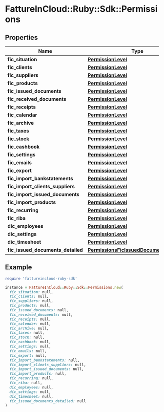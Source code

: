 # FattureInCloud::Ruby::Sdk::Permissions

## Properties

| Name | Type | Description | Notes |
| ---- | ---- | ----------- | ----- |
| **fic_situation** | [**PermissionLevel**](PermissionLevel.md) |  | [optional] |
| **fic_clients** | [**PermissionLevel**](PermissionLevel.md) |  | [optional] |
| **fic_suppliers** | [**PermissionLevel**](PermissionLevel.md) |  | [optional] |
| **fic_products** | [**PermissionLevel**](PermissionLevel.md) |  | [optional] |
| **fic_issued_documents** | [**PermissionLevel**](PermissionLevel.md) |  | [optional] |
| **fic_received_documents** | [**PermissionLevel**](PermissionLevel.md) |  | [optional] |
| **fic_receipts** | [**PermissionLevel**](PermissionLevel.md) |  | [optional] |
| **fic_calendar** | [**PermissionLevel**](PermissionLevel.md) |  | [optional] |
| **fic_archive** | [**PermissionLevel**](PermissionLevel.md) |  | [optional] |
| **fic_taxes** | [**PermissionLevel**](PermissionLevel.md) |  | [optional] |
| **fic_stock** | [**PermissionLevel**](PermissionLevel.md) |  | [optional] |
| **fic_cashbook** | [**PermissionLevel**](PermissionLevel.md) |  | [optional] |
| **fic_settings** | [**PermissionLevel**](PermissionLevel.md) |  | [optional] |
| **fic_emails** | [**PermissionLevel**](PermissionLevel.md) |  | [optional] |
| **fic_export** | [**PermissionLevel**](PermissionLevel.md) |  | [optional] |
| **fic_import_bankstatements** | [**PermissionLevel**](PermissionLevel.md) |  | [optional] |
| **fic_import_clients_suppliers** | [**PermissionLevel**](PermissionLevel.md) |  | [optional] |
| **fic_import_issued_documents** | [**PermissionLevel**](PermissionLevel.md) |  | [optional] |
| **fic_import_products** | [**PermissionLevel**](PermissionLevel.md) |  | [optional] |
| **fic_recurring** | [**PermissionLevel**](PermissionLevel.md) |  | [optional] |
| **fic_riba** | [**PermissionLevel**](PermissionLevel.md) |  | [optional] |
| **dic_employees** | [**PermissionLevel**](PermissionLevel.md) |  | [optional] |
| **dic_settings** | [**PermissionLevel**](PermissionLevel.md) |  | [optional] |
| **dic_timesheet** | [**PermissionLevel**](PermissionLevel.md) |  | [optional] |
| **fic_issued_documents_detailed** | [**PermissionsFicIssuedDocumentsDetailed**](PermissionsFicIssuedDocumentsDetailed.md) |  | [optional] |

## Example

```ruby
require 'fattureincloud-ruby-sdk'

instance = FattureInCloud::Ruby::Sdk::Permissions.new(
  fic_situation: null,
  fic_clients: null,
  fic_suppliers: null,
  fic_products: null,
  fic_issued_documents: null,
  fic_received_documents: null,
  fic_receipts: null,
  fic_calendar: null,
  fic_archive: null,
  fic_taxes: null,
  fic_stock: null,
  fic_cashbook: null,
  fic_settings: null,
  fic_emails: null,
  fic_export: null,
  fic_import_bankstatements: null,
  fic_import_clients_suppliers: null,
  fic_import_issued_documents: null,
  fic_import_products: null,
  fic_recurring: null,
  fic_riba: null,
  dic_employees: null,
  dic_settings: null,
  dic_timesheet: null,
  fic_issued_documents_detailed: null
)
```

